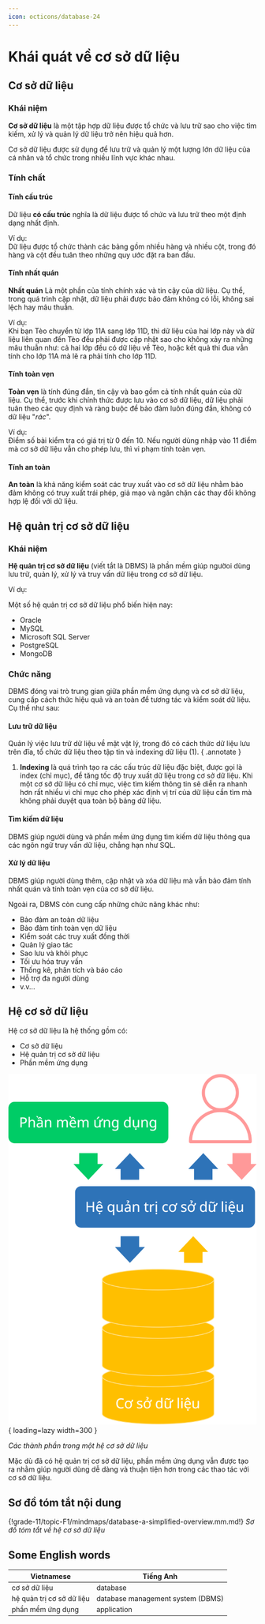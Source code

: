 ```yaml
---
icon: octicons/database-24
---
```


# Khái quát về cơ sở dữ liệu

## Cơ sở dữ liệu

### Khái niệm

**Cơ sở dữ liệu** là một tập hợp dữ liệu được tổ chức và lưu trữ sao cho việc tìm kiếm, xử lý và quản lý dữ liệu trở nên hiệu quả hơn.

Cơ sở dữ liệu được sử dụng để lưu trữ và quản lý một lượng lớn dữ liệu của cá nhân và tổ chức trong nhiều lĩnh vực khác nhau.  

### Tính chất

#### Tính cấu trúc

Dữ liệu **có cấu trúc** nghĩa là dữ liệu được tổ chức và lưu trữ theo một định dạng nhất định.

Ví dụ:  
Dữ liệu được tổ chức thành các bảng gồm nhiều hàng và nhiều cột, trong đó hàng và cột đều tuân theo những quy ước đặt ra ban đầu.

#### Tính nhất quán

**Nhất quán** Là một phần của tính chính xác và tin cậy của dữ liệu. Cụ thể, trong quá trình cập nhật, dữ liệu phải được bảo đảm không có lỗi, không sai lệch hay mâu thuẫn. 

Ví dụ:  
Khi bạn Tèo chuyển từ lớp 11A sang lớp 11D, thì dữ liệu của hai lớp này và dữ liệu liên quan đến Tèo đều phải được cập nhật sao cho không xảy ra những mâu thuẫn như: cả hai lớp đều có dữ liệu về Tèo, hoặc kết quả thi đua vẫn tính cho lớp 11A mà lẽ ra phải tính cho lớp 11D.

#### Tính toàn vẹn

**Toàn vẹn** là tính đúng đắn, tin cậy và bao gồm cả tính nhất quán của dữ liệu. Cụ thể, trước khi chính thức được lưu vào cơ sở dữ liệu, dữ liệu phải tuân theo các quy định và ràng buộc để bảo đảm luôn đúng đắn, không có dữ liệu "*rác*".

Ví dụ:  
Điểm số bài kiểm tra có giá trị từ 0 đến 10. Nếu người dùng nhập vào 11 điểm mà cơ sở dữ liệu vẫn cho phép lưu, thì vi phạm tính toàn vẹn.

#### Tính an toàn

**An toàn** là khả năng kiểm soát các truy xuất vào cơ sở dữ liệu nhằm bảo đảm không có truy xuất trái phép, giả mạo và ngăn chặn các thay đổi không hợp lệ đối với dữ liệu.

## Hệ quản trị cơ sở dữ liệu

### Khái niệm

**Hệ quản trị cơ sở dữ liệu** (viết tắt là DBMS) là phần mềm giúp ngườoi dùng lưu trữ, quản lý, xử lý và truy vấn dữ liệu trong cơ sở dữ liệu.  

Ví dụ:

Một số hệ quản trị cơ sở dữ liệu phổ biến hiện nay:  

- Oracle
- MySQL
- Microsoft SQL Server
- PostgreSQL
- MongoDB

### Chức năng

DBMS đóng vai trò trung gian giữa phần mềm ứng dụng và cơ sở dữ liệu, cung cấp cách thức hiệu quả và an toàn để tương tác và kiểm soát dữ liệu. Cụ thể như sau:  

#### Lưu trữ dữ liệu

Quản lý việc lưu trữ dữ liệu về mặt vật lý, trong đó có cách thức dữ liệu lưu trên đĩa, tổ chức dữ liệu theo tập tin và indexing dữ liệu (1).
{ .annotate }

1.  **Indexing** là quá trình tạo ra các cấu trúc dữ liệu đặc biệt, được gọi là index (chỉ mục), để tăng tốc độ truy xuất dữ liệu trong cơ sở dữ liệu. Khi một cơ sở dữ liệu có chỉ mục, việc tìm kiếm thông tin sẽ diễn ra nhanh hơn rất nhiều vì chỉ mục cho phép xác định vị trí của dữ liệu cần tìm mà không phải duyệt qua toàn bộ bảng dữ liệu.

#### Tìm kiếm dữ liệu

DBMS giúp người dùng và phần mềm ứng dụng tìm kiếm dữ liệu thông qua các ngôn ngữ truy vấn dữ liệu, chẳng hạn như SQL.

#### Xử lý dữ liệu

DBMS giúp người dùng thêm, cập nhật và xóa dữ liệu mà vẫn bảo đảm tính nhất quán và tính toàn vẹn của cơ sở dữ liệu. 

Ngoài ra, DBMS còn cung cấp những chức năng khác như:

- Bảo đảm an toàn dữ liệu
- Bảo đảm tính toàn vẹn dữ liệu
- Kiểm soát các truy xuất đồng thời
- Quản lý giao tác
- Sao lưu và khôi phục
- Tối ưu hóa truy vấn
- Thống kê, phân tích và báo cáo
- Hỗ trợ đa người dùng
- v.v...

## Hệ cơ sở dữ liệu

Hệ cơ sở dữ liệu là hệ thống gồm có:

- Cơ sở dữ liệu
- Hệ quản trị cơ sở dữ liệu
- Phần mềm ứng dụng

![Các thành phần trong một hệ cơ sở dữ liệu](./images/database-system.svg){ loading=lazy width=300 }

*Các thành phần trong một hệ cơ sở dữ liệu*

Mặc dù đã có hệ quản trị cơ sở dữ liệu, phần mềm ứng dụng vẫn được tạo ra nhằm giúp người dùng dễ dàng và thuận tiện hơn trong các thao tác với cơ sở dữ liệu.

## Sơ đồ tóm tắt nội dung

{!grade-11/topic-F1/mindmaps/database-a-simplified-overview.mm.md!}
*Sơ đồ tóm tắt về hệ cơ sở dữ liệu*

## Some English words

| Vietnamese | Tiếng Anh | 
| --- | --- |
| cơ sở dữ liệu | database |
| hệ quản trị cơ sở dữ liệu | database management system (DBMS) |
| phần mềm ứng dụng | application |